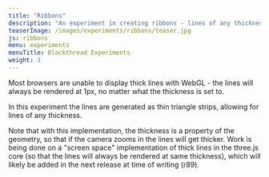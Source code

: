 ```yaml
---
title: "Ribbons"
description: "An experiment in creating ribbons - lines of any thickness - which is not possible by default in thee.js"
teaserImage: /images/experiments/ribbons/teaser.jpg
js: ribbons
menu: experiments
menuTitle: Blackthread Experiments
weight: 3
---
```


<p>
  Most browsers are unable to display thick lines with WebGL - the lines will always be
  rendered at 1px, no matter what the thickness is set to.
</p>
<p>
  In this experiment the lines are generated as thin triangle strips, allowing for lines of
  any thickness.
</p>
<p>
  Note that with this implementation, the thickness is a property of the geometry,
  so that if the camera zooms in the lines will get thicker.
  Work is being done on a "screen space" implementation of thick lines in the three.js core
  (so that the lines will always be rendered at same thickness),
  which will likely be added in the next release at time of writing (r89).
</p>
<canvas id="canvas"></canvas>
